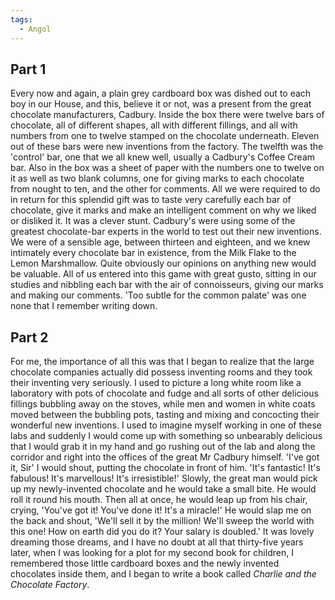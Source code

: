 ```yaml
---
tags:
  - Angol
---
```

## Part 1

Every now and again, a plain grey cardboard box was dished out to each boy in our House, and this, believe it or not, was a present from the great chocolate manufacturers, Cadbury. Inside the box there were twelve bars of chocolate, all of different shapes, all with different fillings, and all with numbers from one to twelve stamped on the chocolate underneath. Eleven out of these bars were new inventions from the factory. The twelfth was the 'control' bar, one that we all knew well, usually a Cadbury's Coffee Cream bar. Also in the box was a sheet of paper with the numbers one to twelve on it as well as two blank columns, one for giving marks to each chocolate from nought to ten, and the other for comments.
All we were required to do in return for this splendid gift was to taste very carefully each bar of chocolate, give it marks and make an intelligent comment on why we liked or disliked it.
It was a clever stunt. Cadbury's were using some of the greatest chocolate-bar experts in the world to test out their new inventions. We were of a sensible age, between thirteen and eighteen, and we knew intimately every chocolate bar in existence, from the Milk Flake to the Lemon Marshmallow. Quite obviously our opinions on anything new would be valuable. All of us entered into this game with great gusto, sitting in our studies and nibbling each bar with the air of connoisseurs, giving our marks and making our comments. 'Too subtle for the common palate' was one none that I remember writing down.

## Part 2

For me, the importance of all this was that I began to realize that the large chocolate companies actually did possess inventing rooms and they took their inventing very seriously. I used to picture a long white room like a laboratory with pots of chocolate and fudge and all sorts of other delicious fillings bubbling away on the stoves, while men and women in white coats moved between the bubbling pots, tasting and mixing and concocting their wonderful new inventions. I used to imagine myself working in one of these labs and suddenly I would come up with something so unbearably delicious that I would grab it in my hand and go rushing out of the lab and along the corridor and right into the offices of the great Mr Cadbury himself. 'I've got it, Sir' I would shout, putting the chocolate in front of him. 'It's fantastic! It's fabulous! It's marvellous! It's irresistible!'
Slowly, the great man would pick up my newly-invented chocolate and he would take a small bite. He would roll it round his mouth. Then all at once, he would leap up from his chair, crying, 'You've got it! You've done it! It's a miracle!' He would slap me on the back and shout, 'We'll sell it by the million! We'll sweep the world with this one! How on earth did you do it? Your salary is doubled.'
It was lovely dreaming those dreams, and I have no doubt at all that thirty-five years later, when I was looking for a plot for my second book for children, I remembered those little cardboard boxes and the newly invented chocolates inside them, and I began to write a book called _Charlie and the Chocolate Factory_.
